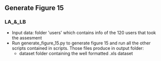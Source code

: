 ## Generate Figure 15

### LA_&_LB
* Input data: folder 'users' which contains info of the 120 users that took the assesment
* Run generate_figure_15.py to generate figure 15 and run all the other scripts contained in scripts. Those files produce in output folder:
  * dataset folder containing the well formatted .xls dataset